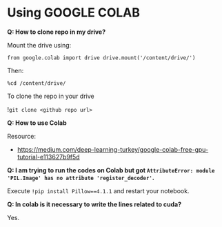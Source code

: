 
# Using GOOGLE COLAB

**Q: How to clone repo in my drive?**

Mount the drive using:

`from google.colab import drive
drive.mount('/content/drive/')`

Then:

`%cd /content/drive/`

To clone the repo in your drive

!`git clone <github repo url>`

**Q: How to use Colab**

Resource:
- https://medium.com/deep-learning-turkey/google-colab-free-gpu-tutorial-e113627b9f5d


**Q: I am trying to run the codes on Colab but got `AttributeError: module 'PIL.Image' has no attribute 'register_decoder'`.**

Execute `!pip install Pillow==4.1.1` and restart your notebook.

**Q: In colab is it necessary to write the lines related to cuda?**

Yes.



